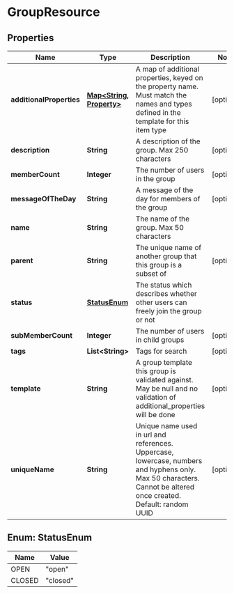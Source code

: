 
# GroupResource

## Properties
Name | Type | Description | Notes
------------ | ------------- | ------------- | -------------
**additionalProperties** | [**Map&lt;String, Property&gt;**](Property.md) | A map of additional properties, keyed on the property name.  Must match the names and types defined in the template for this item type |  [optional]
**description** | **String** | A description of the group. Max 250 characters |  [optional]
**memberCount** | **Integer** | The number of users in the group |  [optional]
**messageOfTheDay** | **String** | A message of the day for members of the group |  [optional]
**name** | **String** | The name of the group. Max 50 characters | 
**parent** | **String** | The unique name of another group that this group is a subset of |  [optional]
**status** | [**StatusEnum**](#StatusEnum) | The status which describes whether other users can freely join the group or not | 
**subMemberCount** | **Integer** | The number of users in child groups |  [optional]
**tags** | **List&lt;String&gt;** | Tags for search |  [optional]
**template** | **String** | A group template this group is validated against. May be null and no validation of additional_properties will be done |  [optional]
**uniqueName** | **String** | Unique name used in url and references. Uppercase, lowercase, numbers and hyphens only. Max 50 characters. Cannot be altered once created. Default: random UUID |  [optional]


<a name="StatusEnum"></a>
## Enum: StatusEnum
Name | Value
---- | -----
OPEN | &quot;open&quot;
CLOSED | &quot;closed&quot;



